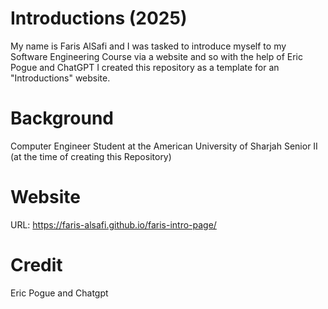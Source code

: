 # Introductions (2025)
My name is Faris AlSafi and I was tasked to introduce myself to my Software Engineering Course via a website and so with the help of Eric Pogue and ChatGPT I created this repository as a template for an "Introductions" website.
 
# Background
Computer Engineer Student at the American University of Sharjah
Senior II (at the time of creating this Repository)

# Website
URL: https://faris-alsafi.github.io/faris-intro-page/
# Credit
Eric Pogue and Chatgpt
